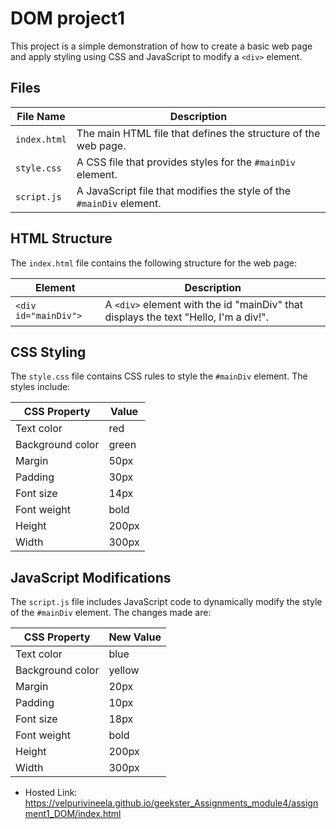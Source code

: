 # DOM project1

This project is a simple demonstration of how to create a basic web page and apply styling using CSS and JavaScript to modify a `<div>` element.

## Files

| File Name     | Description                                        |
|---------------|----------------------------------------------------|
| `index.html`  | The main HTML file that defines the structure of the web page. |
| `style.css`   | A CSS file that provides styles for the `#mainDiv` element. |
| `script.js`   | A JavaScript file that modifies the style of the `#mainDiv` element. |

## HTML Structure

The `index.html` file contains the following structure for the web page:

| Element       | Description                                       |
|---------------|---------------------------------------------------|
| `<div id="mainDiv">` | A `<div>` element with the id "mainDiv" that displays the text "Hello, I'm a div!". |

## CSS Styling

The `style.css` file contains CSS rules to style the `#mainDiv` element. The styles include:

| CSS Property          | Value             |
|-----------------------|-------------------|
| Text color            | red               |
| Background color      | green             |
| Margin                | 50px              |
| Padding               | 30px              |
| Font size             | 14px              |
| Font weight           | bold              |
| Height                | 200px             |
| Width                 | 300px             |

## JavaScript Modifications

The `script.js` file includes JavaScript code to dynamically modify the style of the `#mainDiv` element. The changes made are:

| CSS Property          | New Value         |
|-----------------------|-------------------|
| Text color            | blue              |
| Background color      | yellow            |
| Margin                | 20px              |
| Padding               | 10px              |
| Font size             | 18px              |
| Font weight           | bold              |
| Height                | 200px             |
| Width                 | 300px             |

- Hosted Link: https://velpurivineela.github.io/geekster_Assignments_module4/assignment1_DOM/index.html




